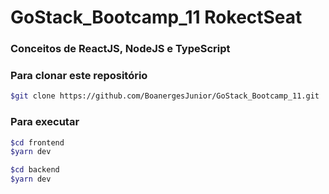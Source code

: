 # GoStack_Bootcamp_11 RokectSeat

### Conceitos de ReactJS, NodeJS e TypeScript

### Para clonar este repositório
```bash
$git clone https://github.com/BoanergesJunior/GoStack_Bootcamp_11.git
```

### Para executar
```bash
$cd frontend 
$yarn dev

$cd backend
$yarn dev
```